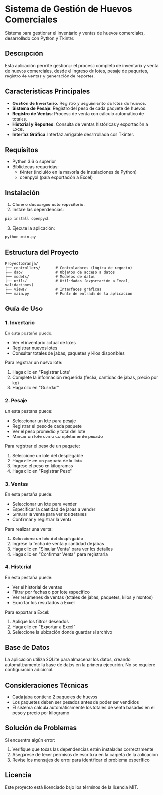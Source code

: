 # Sistema de Gestión de Huevos Comerciales

Sistema para gestionar el inventario y ventas de huevos comerciales, desarrollado con Python y Tkinter.

## Descripción

Esta aplicación permite gestionar el proceso completo de inventario y venta de huevos comerciales, desde el ingreso de lotes, pesaje de paquetes, registro de ventas y generación de reportes.

## Características Principales

- **Gestión de Inventario**: Registro y seguimiento de lotes de huevos.
- **Sistema de Pesaje**: Registro del peso de cada paquete de huevos.
- **Registro de Ventas**: Proceso de venta con cálculo automático de totales.
- **Historial y Reportes**: Consulta de ventas históricas y exportación a Excel.
- **Interfaz Gráfica**: Interfaz amigable desarrollada con Tkinter.

## Requisitos

- Python 3.6 o superior
- Bibliotecas requeridas:
  - tkinter (incluido en la mayoría de instalaciones de Python)
  - openpyxl (para exportación a Excel)

## Instalación

1. Clone o descargue este repositorio.
2. Instale las dependencias:

```bash
pip install openpyxl
```

3. Ejecute la aplicación:

```bash
python main.py
```

## Estructura del Proyecto

```
ProyectoGranja/
├── controllers/       # Controladores (lógica de negocio)
├── dao/               # Objetos de acceso a datos
├── models/            # Modelos de datos
├── utils/             # Utilidades (exportación a Excel, validaciones)
├── views/             # Interfaces gráficas
└── main.py            # Punto de entrada de la aplicación
```

## Guía de Uso

### 1. Inventario

En esta pestaña puede:
- Ver el inventario actual de lotes
- Registrar nuevos lotes
- Consultar totales de jabas, paquetes y kilos disponibles

Para registrar un nuevo lote:
1. Haga clic en "Registrar Lote"
2. Complete la información requerida (fecha, cantidad de jabas, precio por kg)
3. Haga clic en "Guardar"

### 2. Pesaje

En esta pestaña puede:
- Seleccionar un lote para pesaje
- Registrar el peso de cada paquete
- Ver el peso promedio y total del lote
- Marcar un lote como completamente pesado

Para registrar el peso de un paquete:
1. Seleccione un lote del desplegable
2. Haga clic en un paquete de la lista
3. Ingrese el peso en kilogramos
4. Haga clic en "Registrar Peso"

### 3. Ventas

En esta pestaña puede:
- Seleccionar un lote para vender
- Especificar la cantidad de jabas a vender
- Simular la venta para ver los detalles
- Confirmar y registrar la venta

Para realizar una venta:
1. Seleccione un lote del desplegable
2. Ingrese la fecha de venta y cantidad de jabas
3. Haga clic en "Simular Venta" para ver los detalles
4. Haga clic en "Confirmar Venta" para registrarla

### 4. Historial

En esta pestaña puede:
- Ver el historial de ventas
- Filtrar por fechas o por lote específico
- Ver resúmenes de ventas (totales de jabas, paquetes, kilos y montos)
- Exportar los resultados a Excel

Para exportar a Excel:
1. Aplique los filtros deseados
2. Haga clic en "Exportar a Excel"
3. Seleccione la ubicación donde guardar el archivo

## Base de Datos

La aplicación utiliza SQLite para almacenar los datos, creando automáticamente la base de datos en la primera ejecución. No se requiere configuración adicional.

## Consideraciones Técnicas

- Cada jaba contiene 2 paquetes de huevos
- Los paquetes deben ser pesados antes de poder ser vendidos
- El sistema calcula automáticamente los totales de venta basados en el peso y precio por kilogramo

## Solución de Problemas

Si encuentra algún error:
1. Verifique que todas las dependencias estén instaladas correctamente
2. Asegúrese de tener permisos de escritura en la carpeta de la aplicación
3. Revise los mensajes de error para identificar el problema específico

## Licencia

Este proyecto está licenciado bajo los términos de la licencia MIT.